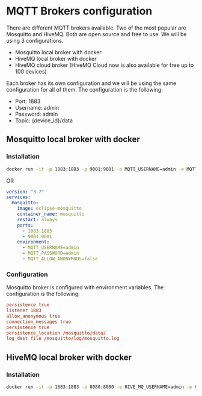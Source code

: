 # MQTT Brokers configuration

There are different MQTT brokers available. Two of the most popular are Mosquitto and HiveMQ. Both are open source and free to use. We will be using 3 configurations.

- Mosquitto local broker with docker
- HiveMQ local broker with docker
- HiveMQ cloud broker (HiveMQ Cloud now is also available for free up to 100 devices)

Each broker has its own configuration and we will be using the same configuration for all of them. The configuration is the following:

- Port: 1883
- Username: admin
- Password: admin
- Topic: {device_id}/data

## Mosquitto local broker with docker

### Installation

```bash
docker run -it -p 1883:1883 -p 9001:9001 -e MQTT_USERNAME=admin -e MQTT_PASSWORD=admin -e MQTT_ALLOW_ANONYMOUS=false eclipse-mosquitto
```

OR

```yaml
version: "3.7"
services:
  mosquitto:
    image: eclipse-mosquitto
    container_name: mosquitto
    restart: always
    ports:
      - 1883:1883
      - 9001:9001
    environment:
      - MQTT_USERNAME=admin
      - MQTT_PASSWORD=admin
      - MQTT_ALLOW_ANONYMOUS=false
```

### Configuration

Mosquitto broker is configured with environment variables. The configuration is the following:

```conf
persistence true
listener 1883
allow_anonymous true
connection_messages true
persistence true
persistence_location /mosquitto/data/
log_dest file /mosquitto/log/mosquitto.log
```

## HiveMQ local broker with docker

### Installation

```bash
docker run -it -p 1883:1883 -p 8080:8080 -e HIVE_MQ_USERNAME=admin -e HIVE_MQ_PASSWORD=admin -e HIVE_MQ_ALLOW_ANONYMOUS=false hivemq/hivemq4
```
